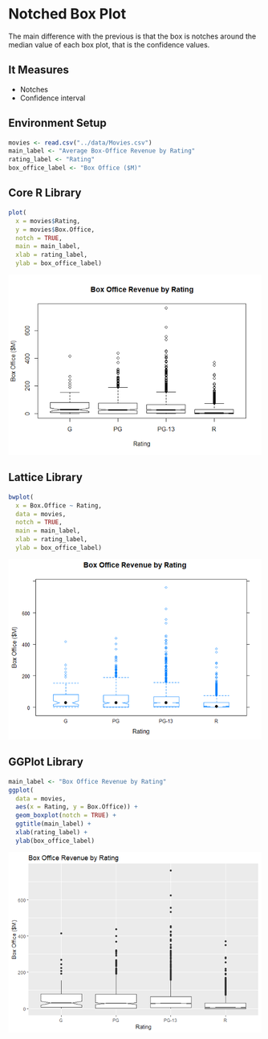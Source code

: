 # Notched Box Plot

The main difference with the previous is that the box is notches around the median value of each box plot, that is the confidence values.

## It Measures

* Notches
* Confidence interval


## Environment Setup


``` r
movies <- read.csv("../data/Movies.csv")
main_label <- "Average Box-Office Revenue by Rating"
rating_label <- "Rating"
box_office_label <- "Box Office ($M)"
```


## Core R Library

``` r
plot(
  x = movies$Rating,
  y = movies$Box.Office,
  notch = TRUE,
  main = main_label,
  xlab = rating_label,
  ylab = box_office_label)
```

![](../../images/statistics/notched_plot_1.png)

## Lattice Library

``` r
bwplot(
  x = Box.Office ~ Rating,
  data = movies,
  notch = TRUE,
  main = main_label,
  xlab = rating_label,
  ylab = box_office_label)
```

![](../../images/statistics/notched_plot_2.png)

## GGPlot Library
``` r
main_label <- "Box Office Revenue by Rating"
ggplot(
  data = movies,
  aes(x = Rating, y = Box.Office)) +
  geom_boxplot(notch = TRUE) +
  ggtitle(main_label) + 
  xlab(rating_label) +
  ylab(box_office_label)
```

![](../../images/statistics/notched_plot_3.png)